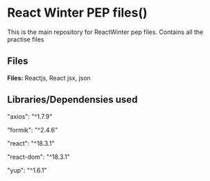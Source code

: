 
# React Winter PEP files()

This is the main repository for ReactWinter pep files. Contains all the practise files


## Files

**Files:** Reactjs, React jsx, json


## Libraries/Dependensies used
   "axios": "^1.7.9"

   
   "formik": "^2.4.6"

   
   "react": "^18.3.1"

   
   "react-dom": "^18.3.1"

   
   "yup": "^1.6.1"
